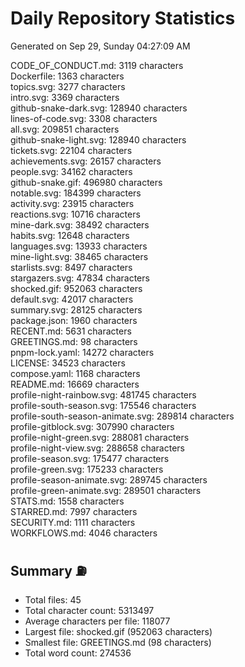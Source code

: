 # Daily Repository Statistics
Generated on Sep 29, Sunday 04:27:09 AM  

CODE_OF_CONDUCT.md: 3119 characters  
Dockerfile: 1363 characters  
topics.svg: 3277 characters  
intro.svg: 3369 characters  
github-snake-dark.svg: 128940 characters  
lines-of-code.svg: 3308 characters  
all.svg: 209851 characters  
github-snake-light.svg: 128940 characters  
tickets.svg: 22104 characters  
achievements.svg: 26157 characters  
people.svg: 34162 characters  
github-snake.gif: 496980 characters  
notable.svg: 184399 characters  
activity.svg: 23915 characters  
reactions.svg: 10716 characters  
mine-dark.svg: 38492 characters  
habits.svg: 12648 characters  
languages.svg: 13933 characters  
mine-light.svg: 38465 characters  
starlists.svg: 8497 characters  
stargazers.svg: 47834 characters  
shocked.gif: 952063 characters  
default.svg: 42017 characters  
summary.svg: 28125 characters  
package.json: 1960 characters  
RECENT.md: 5631 characters  
GREETINGS.md: 98 characters  
pnpm-lock.yaml: 14272 characters  
LICENSE: 34523 characters  
compose.yaml: 1168 characters  
README.md: 16669 characters  
profile-night-rainbow.svg: 481745 characters  
profile-south-season.svg: 175546 characters  
profile-south-season-animate.svg: 289814 characters  
profile-gitblock.svg: 307990 characters  
profile-night-green.svg: 288081 characters  
profile-night-view.svg: 288658 characters  
profile-season.svg: 175477 characters  
profile-green.svg: 175233 characters  
profile-season-animate.svg: 289745 characters  
profile-green-animate.svg: 289501 characters  
STATS.md: 1558 characters  
STARRED.md: 7997 characters  
SECURITY.md: 1111 characters  
WORKFLOWS.md: 4046 characters  

## Summary ⛽  
- Total files: 45  
- Total character count: 5313497  
- Average characters per file: 118077  
- Largest file: shocked.gif (952063 characters)  
- Smallest file: GREETINGS.md (98 characters)  
- Total word count: 274536  
